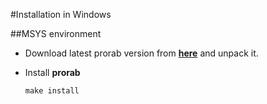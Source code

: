 #Installation in Windows

##MSYS environment

- Download latest prorab version from **[here](https://github.com/igagis/prorab/releases)** and unpack it.

- Install **prorab**

  ```
  make install
  ```
